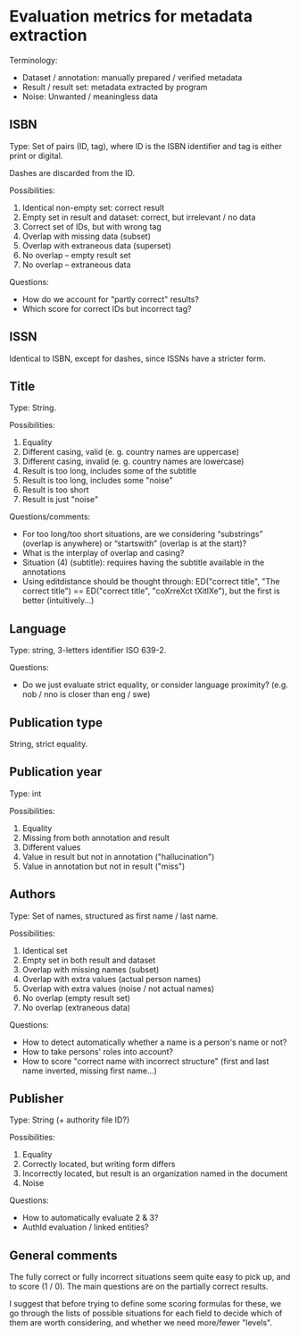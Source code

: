 # Evaluation metrics for metadata extraction


Terminology:

- Dataset / annotation: manually prepared / verified metadata
- Result / result set: metadata extracted by program
- Noise: Unwanted / meaningless data


## ISBN

Type: Set of pairs (ID, tag), where ID is the ISBN identifier and tag is either print or digital.

Dashes are discarded from the ID.

Possibilities:

1. Identical non-empty set: correct result
2. Empty set in result and dataset: correct, but irrelevant / no data
3. Correct set of IDs, but with wrong tag
4. Overlap with missing data (subset)
5. Overlap with extraneous data (superset)
6. No overlap – empty result set
7. No overlap – extraneous data

Questions:

- How do we account for "partly correct" results?
- Which score for correct IDs but incorrect tag?


## ISSN

Identical to ISBN, except for dashes, since ISSNs have a stricter form.


## Title

Type: String.

Possibilities:

1. Equality
2. Different casing, valid (e. g. country names are uppercase)
3. Different casing, invalid (e. g. country names are lowercase)
4. Result is too long, includes some of the subtitle
5. Result is too long, includes some "noise"
6. Result is too short
7. Result is just "noise"


Questions/comments:

- For too long/too short situations, are we considering “substrings” (overlap is anywhere) or “startswith” (overlap is at the start)?
- What is the interplay of overlap and casing?
- Situation (4) (subtitle): requires having the subtitle available in the annotations
- Using editdistance should be thought through: ED("correct title", "The correct title") ==  ED("correct title", "coXrreXct tXitlXe"), but the first is better (intuitively...)


## Language

Type: string, 3-letters identifier ISO 639-2.

Questions:

- Do we just evaluate strict equality, or consider language proximity? (e.g. nob / nno is closer than eng / swe)


## Publication type

String, strict equality.


## Publication year

Type: int

Possibilities:

1. Equality
2. Missing from both annotation and result
3. Different values
4. Value in result but not in annotation ("hallucination")
5. Value in annotation but not in result ("miss")


## Authors

Type: Set of names, structured as first name / last name.

Possibilities:

1. Identical set
2. Empty set in both result and dataset
3. Overlap with missing names (subset)
4. Overlap with extra values (actual person names)
5. Overlap with extra values (noise / not actual names)
6. No overlap (empty result set)
7. No overlap (extraneous data)

Questions:

- How to detect automatically whether a name is a person's name or not?
- How to take persons' roles into account?
- How to score "correct name with incorrect structure" (first and last name inverted, missing first name...)


## Publisher

Type: String (+ authority file ID?)

Possibilities:
1. Equality
2. Correctly located, but writing form differs
3. Incorrectly located, but result is an organization named in the document
4. Noise

Questions:

- How to automatically evaluate 2 & 3?
- AuthId evaluation / linked entities?


## General comments

The fully correct or fully incorrect situations seem quite easy to pick up, and to score (1 / 0). The main questions are on the partially correct results.

I suggest that before trying to define some scoring formulas for these, we go through the lists of possible situations for each field to decide which of them are worth considering, and whether we need more/fewer "levels".
